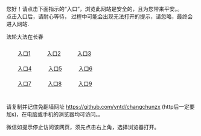 您好！请点击下面指示的“入口”，浏览此网站是安全的，且为您带来平安。。 <br/>
点击入口后，请耐心等待， 过程中可能会出现无法打开的提示，请忽略，最终会进入网站. </br>

法轮大法在长春<br/>
<div style="padding:10px"><a style="margin:20px" target="_blank" href="https://d3d1ahvezcw3t7.cloudfront.net/2Qpsp?tmwevuy" id="ccLink1" rel="nofollow">入口1</a> <a target="_blank" style="margin:20px" href="https://dss5abcau8kia.cloudfront.net/2Qpsp?okoohhlv" id="ccLink2" rel="nofollow">入口2</a> <a style="margin:20px" target="_blank" href="https://d39nm58ux8f1hz.cloudfront.net/2Qpsp?djvtwt" id="ccLink3" rel="nofollow">入口3</a></div>

<div style="padding:10px" ><a style="margin:20px" target="_blank" href="https://d3d1ahvezcw3t7.cloudfront.net/2Qpsp?tmwevuy" id="ccLink4" rel="nofollow">入口4</a> <a style="margin:20px" href="https://dss5abcau8kia.cloudfront.net/2Qpsp?okoohhlv" target="_blank" id="ccLink5" rel="nofollow">入口5</a> <a style="margin:20px" href="https://d39nm58ux8f1hz.cloudfront.net/2Qpsp?djvtwt" target="_blank" id="ccLink6" rel="nofollow">入口6</a></div>

<div style="padding:10px"><a style="margin:20px" target="_blank" href="https://d3d1ahvezcw3t7.cloudfront.net/2Qpsp?tmwevuy" id="ccLink7" rel="nofollow">入口7</a> <a style="margin:20px" href="https://dss5abcau8kia.cloudfront.net/2Qpsp?okoohhlv" target="_blank" id="ccLink8" rel="nofollow">入口8</a> <a style="margin:20px" target="_blank" href="https://d39nm58ux8f1hz.cloudfront.net/2Qpsp?djvtwt" id="ccLink9" rel="nofollow">入口9</a></div>

<br/>



请复制并记住免翻墙网址 https://github.com/yntd/changchunzx (http后一定要加s)，在电脑或手机的浏览器均可访问。。<br/>

微信如提示停止访问该网页，须先点击右上角，选择浏览器打开。
